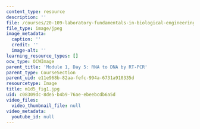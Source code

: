 ```yaml
---
content_type: resource
description: ''
file: /courses/20-109-laboratory-fundamentals-in-biological-engineering-spring-2010/c08309dc8de5b4b976aeebeebcdb6a5d_m1d5_fig1.jpg
file_type: image/jpeg
image_metadata:
  caption: ''
  credit: ''
  image-alt: ''
learning_resource_types: []
ocw_type: OCWImage
parent_title: 'Module 1, Day 5: RNA to DNA by RT-PCR'
parent_type: CourseSection
parent_uid: e11e968b-82aa-fefc-994a-6731a910335d
resourcetype: Image
title: m1d5_fig1.jpg
uid: c08309dc-8de5-b4b9-76ae-ebeebcdb6a5d
video_files:
  video_thumbnail_file: null
video_metadata:
  youtube_id: null
---
```

